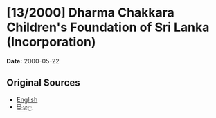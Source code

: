 # [13/2000] Dharma Chakkara Children's Foundation of Sri Lanka (Incorporation)

**Date:** 2000-05-22

## Original Sources

- [English](https://documents.gov.lk/view/acts/2000/5/13-2000_E.pdf)
- [සිංහල](https://documents.gov.lk/view/acts/2000/5/13-2000_S.pdf)
